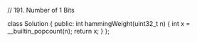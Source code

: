 //  191. Number of 1 Bits

class Solution {
public:
    int hammingWeight(uint32_t n) {
        int x = __builtin_popcount(n);
        return x;
    }
};